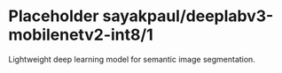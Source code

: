 # Placeholder sayakpaul/deeplabv3-mobilenetv2-int8/1
Lightweight deep learning model for semantic image segmentation.

<!-- module-type: image-segmentation -->
<!-- network-architecture: deeplab-mobilenetv2-coco-voc-trainval -->
<!-- dataset: pascal-voc-2012 -->
<!-- fine-tunable: false -->
<!-- language: en -->
<!-- license: Apache-2.0 -->